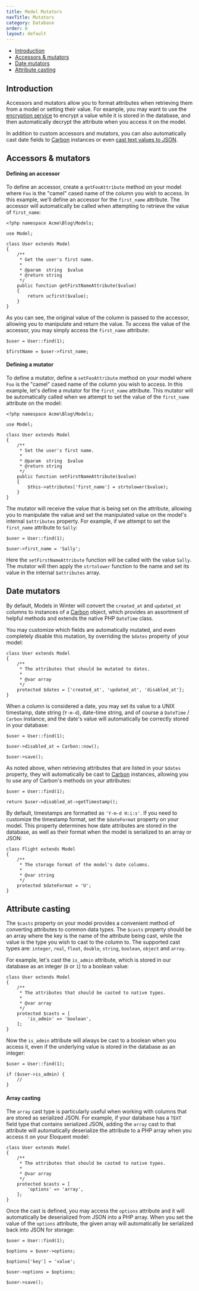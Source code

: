 ```yaml
---
title: Model Mutators
navTitle: Mutators
category: Database
order: 8
layout: default
---
```

- [Introduction](#introduction)
- [Accessors & mutators](#accessors-and-mutators)
- [Date mutators](#date-mutators)
- [Attribute casting](#attribute-casting)

<a name="introduction"></a>
## Introduction

Accessors and mutators allow you to format attributes when retrieving them from a model or setting their value. For example, you may want to use the [encryption service](../services/encryption) to encrypt a value while it is stored in the database, and then automatically decrypt the attribute when you access it on the model.

In addition to custom accessors and mutators, you can also automatically cast date fields to [Carbon](https://github.com/briannesbitt/Carbon) instances or even [cast text values to JSON](#attribute-casting).

<a name="accessors-and-mutators"></a>
## Accessors & mutators

#### Defining an accessor

To define an accessor, create a `getFooAttribute` method on your model where `Foo` is the "camel" cased name of the column you wish to access. In this example, we'll define an accessor for the `first_name` attribute. The accessor will automatically be called when attempting to retrieve the value of `first_name`:

    <?php namespace Acme\Blog\Models;

    use Model;

    class User extends Model
    {
        /**
         * Get the user's first name.
         *
         * @param  string  $value
         * @return string
         */
        public function getFirstNameAttribute($value)
        {
            return ucfirst($value);
        }
    }

As you can see, the original value of the column is passed to the accessor, allowing you to manipulate and return the value. To access the value of the accessor, you may simply access the `first_name` attribute:

    $user = User::find(1);

    $firstName = $user->first_name;

#### Defining a mutator

To define a mutator, define a `setFooAttribute` method on your model where `Foo` is the "camel" cased name of the column you wish to access. In this example, let's define a mutator for the `first_name` attribute. This mutator will be automatically called when we attempt to set the value of the `first_name` attribute on the model:

    <?php namespace Acme\Blog\Models;

    use Model;

    class User extends Model
    {
        /**
         * Set the user's first name.
         *
         * @param  string  $value
         * @return string
         */
        public function setFirstNameAttribute($value)
        {
            $this->attributes['first_name'] = strtolower($value);
        }
    }

The mutator will receive the value that is being set on the attribute, allowing you to manipulate the value and set the manipulated value on the model's internal `$attributes` property. For example, if we attempt to set the `first_name` attribute to `Sally`:

    $user = User::find(1);

    $user->first_name = 'Sally';

Here the `setFirstNameAttribute` function will be called with the value `Sally`. The mutator will then apply the `strtolower` function to the name and set its value in the internal `$attributes` array.

<a name="date-mutators"></a>
## Date mutators

By default, Models in Winter will convert the `created_at` and `updated_at` columns to instances of a [Carbon](https://github.com/briannesbitt/Carbon) object, which provides an assortment of helpful methods and extends the native PHP `DateTime` class.

You may customize which fields are automatically mutated, and even completely disable this mutation, by overriding the `$dates` property of your model:

    class User extends Model
    {
        /**
         * The attributes that should be mutated to dates.
         *
         * @var array
         */
        protected $dates = ['created_at', 'updated_at', 'disabled_at'];
    }

When a column is considered a date, you may set its value to a UNIX timestamp, date string (`Y-m-d`), date-time string, and of course a `DateTime` / `Carbon` instance, and the date's value will automatically be correctly stored in your database:

    $user = User::find(1);

    $user->disabled_at = Carbon::now();

    $user->save();

As noted above, when retrieving attributes that are listed in your `$dates` property, they will automatically be cast to [Carbon](https://github.com/briannesbitt/Carbon) instances, allowing you to use any of Carbon's methods on your attributes:

    $user = User::find(1);

    return $user->disabled_at->getTimestamp();

By default, timestamps are formatted as `'Y-m-d H:i:s'`. If you need to customize the timestamp format, set the `$dateFormat` property on your model. This property determines how date attributes are stored in the database, as well as their format when the model is serialized to an array or JSON:

    class Flight extends Model
    {
        /**
         * The storage format of the model's date columns.
         *
         * @var string
         */
        protected $dateFormat = 'U';
    }

<a name="attribute-casting"></a>
## Attribute casting

The `$casts` property on your model provides a convenient method of converting attributes to common data types. The `$casts` property should be an array where the key is the name of the attribute being cast, while the value is the type you wish to cast to the column to. The supported cast types are: `integer`, `real`, `float`, `double`, `string`, `boolean`, `object` and `array`.

For example, let's cast the `is_admin` attribute, which is stored in our database as an integer (`0` or `1`) to a boolean value:

    class User extends Model
    {
        /**
         * The attributes that should be casted to native types.
         *
         * @var array
         */
        protected $casts = [
            'is_admin' => 'boolean',
        ];
    }

Now the `is_admin` attribute will always be cast to a boolean when you access it, even if the underlying value is stored in the database as an integer:

    $user = User::find(1);

    if ($user->is_admin) {
        //
    }

#### Array casting

The `array` cast type is particularly useful when working with columns that are stored as serialized JSON. For example, if your database has a `TEXT` field type that contains serialized JSON, adding the `array` cast to that attribute will automatically deserialize the attribute to a PHP array when you access it on your Eloquent model:

    class User extends Model
    {
        /**
         * The attributes that should be casted to native types.
         *
         * @var array
         */
        protected $casts = [
            'options' => 'array',
        ];
    }

Once the cast is defined, you may access the `options` attribute and it will automatically be deserialized from JSON into a PHP array. When you set the value of the `options` attribute, the given array will automatically be serialized back into JSON for storage:

    $user = User::find(1);

    $options = $user->options;

    $options['key'] = 'value';

    $user->options = $options;

    $user->save();
